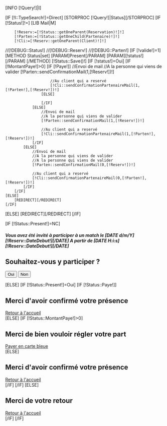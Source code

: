 [INFO [!Query!]|I]

[IF [!I::TypeSearch!]=Direct]
    [STORPROC [!Query!]|Status][/STORPROC]
    [IF [!Status!]!=]
        [LIB Mail|M]

        [!Reserv:=[!Status::getOneParent(Reservation)!]!]
        [!Parten:=[!Status::getOneChild(Partenaire)!]!]
        [!Cli:=[!Reserv::getOneParent(Client)!]!]
//[!DEBUG::Status!]
//[!DEBUG::Reserv!]
//[!DEBUG::Parten!]
        [IF [!valide!]=1]
            [METHOD Status|set]
                [PARAM]Present[/PARAM]
                [PARAM][!status!][/PARAM]
            [/METHOD]
            [!Status::Save()!]
            [IF [!status!]=Oui]
                [IF [!MontantPaye!]>0]
                    [IF [!Paye!]]
                        //Envoi de mail
                        //A la personne qui viens de valider
                        [!Parten::sendConfirmationMail(1,[!Reserv!])!]

                        //Au client qui a reservé
                        [!Cli::sendConfirmationPartenaireMail(1,[!Parten!],[!Reserv!])!]
                    [ELSE]

                    [/IF]
                [ELSE]
                    //Envoi de mail
                    //A la personne qui viens de valider
                    [!Parten::sendConfirmationMail(1,[!Reserv!])!]

                    //Au client qui a reservé
                    [!Cli::sendConfirmationPartenaireMail(1,[!Parten!],[!Reserv!])!]
                [/IF]
            [ELSE]
                //Envoi de mail
                //A la personne qui viens de valider
                //A la personne qui viens de valider
                [!Parten::sendConfirmationMail(0,[!Reserv!])!]

                //Au client qui a reservé
                [!Cli::sendConfirmationPartenaireMail(0,[!Parten!],[!Reserv!])!]
            [/IF]
        [/IF]
    [ELSE]
        [REDIRECT][/REDIRECT]
    [/IF]
[ELSE]
    [REDIRECT][/REDIRECT]
[/IF]

[IF [!Status::Present!]=NC]
<form action="" method="POST">
    <div class="row">
        <div class="col-md-12">
            <h5>Vous avez été invité à participer à un match le [DATE d/m/Y][!Reserv::DateDebut!][/DATE] A partir  de [DATE H:i:s][!Reserv::DateDebut!][/DATE]</h5>
            <h2>Souhaitez-vous y participer ?</h2>
            <input type="hidden" id="valide" name="valide" value="1">
            <input type="submit" class="btn btn-info" id="confirme" name="status" value="Oui">
            <input type="submit" class="btn btn-info" id="infirme" name="status" value="Non">
        </div>
    </div>
</form>
[ELSE]
    [IF [!Status::Present!]=Oui]
        [IF [!Status::Paye!]]
            <div class="row">
                <div class="col-md-12">
                    <h2>Merci d'avoir confirmé votre présence</h2>
                    <a href="/" alt="retour à l'accueil" class="btn btn-success btn-lg btn-block" title="Retour à l'accueil">Retour à l'accueil</a>
                </div>
            </div>
        [ELSE]
            [IF [!Status::MontantPaye!]>0]
                <div class="row">
                    <div class="col-md-12">
                        <h2>Merci de bien vouloir régler votre part</h2>
                        <a href="/[!Sys::getMenu(Reservations/StatusReservation)!]/[!Status::Id!]/Payer" class="btn btn-info btn-lg btn-block" alt="Payer en carte bleue" title="Payer en carte bleue">Payer en carte bleue</a>
                    </div>
                </div>
            [ELSE]
                <div class="row">
                    <div class="col-md-12">
                        <h2>Merci d'avoir confirmé votre présence</h2>
                        <a href="/" alt="retour à l'accueil" class="btn btn-success btn-lg btn-block" title="Retour à l'accueil">Retour à l'accueil</a>
                    </div>
                </div>
            [/IF]
        [/IF]
    [ELSE]
    <div class="row">
        <div class="col-md-12">
            <h2>Merci de votre retour</h2>
            <a href="/" alt="retour à l'accueil" class="btn btn-success btn-lg btn-block" title="Retour à l'accueil">Retour à l'accueil</a>
        </div>
    </div>
    [/IF]
[/IF]
